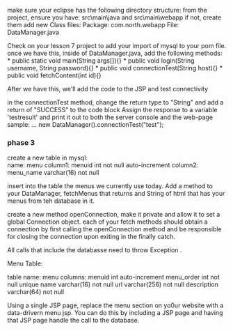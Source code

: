 


make sure your eclipse has the following directory structure:
from the project, ensure you have: src\main\java and src\main\webapp 
if not, create them
add new Class files:
Package: com.north.webapp
File: DataManager.java

Check on your lesson 7 project to add your import of mysql to your pom file. once we have this, inside of DataManager.java, add the following methods:
	* public static void main(String args[]){}
	* public void login(String username, String password){}
	* public void connectionTest(String host){}
	* public void fetchContent(int id){} 
	
After we have this, we'll add the code to the JSP and test connectivity 

in the connectionTest method, change the return type to "String" and add a return of "SUCCESS" to the code block
Assign the response to a variable 'testresult' and print it out to both the server console and the web-page
sample: ...  new DataManager().connectionTest("test");

### phase 3

create a new table in mysql:  
name: menu
column1: menuid int not null auto-increment
column2: menu_name varchar(16) not null 

insert into the table the menus we currently use today. Add a method to your DataManager, fetchMenus that returns and String of html that has your menus from teh database in it. 

create a new method openConnection, make it private and allow it to set a global Connection object. 
each of your fetch methods should obtain a connection by first calling the openConnection method and be responsible for closing the connection upon exiting in the finally catch.  

All calls that include the databasse need to throw Exception .


Menu Table:

table name: menu
columns:
menuid	int auto-increment
menu_order int not null unique 
name	varchar(16) not null
url	varchar(256) not null
description	varchar(64) not null 


Using a single JSP page, replace the menu section on yo0ur website with a data-drivern menu jsp.  You can do this by including a JSP page and having that JSP page handle the call to the database. 












